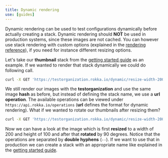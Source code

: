 ```yaml
---
title: Dynamic rendering
use: [guides]
---
```


Dynamic rendering can be used to test configurations dynamically before actually creating a stack. Dynamic rendering
should __NOT__ be used in production systems, since these images are not cached. You can however use stack rendering with custom options (explained in the [rendering reference](/documentation/references/render.html)), if you need for instance different resizing options. 

Let's take our __thumbnail__ stack from the [getting started guide](/documentation/guides/get-started.html) as an example.
If we wanted to render that stack dynamically we could do following call.
 
```bash
curl -X GET 'https://testorganization.rokka.io/dynamic/resize-width-200-height-200/c03683b067927d77973b458e0baa40aa7b5e5418.jpg'
```

We still render our images with the __testorganization__ and use the same image __hash__ as before, but instead of defining the stack name,
we use a __url operation__. The available operations can be viewed under `https://api.rokka.io/operations`
(__url__ defines the format for dynamic rendering). What if we wanted to rotate our thumbnails after resizing them? 

```bash
curl -X GET 'https://testorganization.rokka.io/dynamic/resize-width-200-height-100--rotate-angle-90/c03683b067927d77973b458e0baa40aa7b5e5418.jpg'
```

Now we can have a look at the image which is first __resized__ to a width of 200 and height of 100 and after that __rotated__ by 90 degrees.
Notice that the operations are separated by __double hyphens__ (`--`). If we want to use that in production we can create a stack with an appropriate 
name like explained in the [getting started guide](/documentation/guides/get-started.html).
